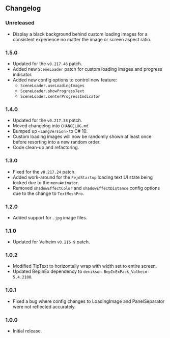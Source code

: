 ## Changelog

### Unreleased

  * Display a black background behind custom loading images for a consistent experience no matter the image or screen aspect ratio.

### 1.5.0

  * Updated for the `v0.217.46` patch.
  * Added new `SceneLoader` patch for custom loading images and progress indicator.
  * Added new config options to control new feature:
    * `SceneLoader.useLoadingImages`
    * `SceneLoader.showProgressText`
    * `SceneLoader.centerProgressIndicator`

### 1.4.0

  * Updated for the `v0.217.38` patch.
  * Moved changelog into `CHANGELOG.md`.
  * Bumped up `<LangVersion>` to C# 10.
  * Custom loading images will now be randomly shown at least once before resorting into a new random order.
  * Code clean-up and refactoring.

### 1.3.0

  * Fixed for the `v0.217.24` patch.
  * Added work-around for the `FejdStartup` loading text UI state being locked due to the `menuAnimator`.
  * Removed `shadowEffectColor` and `shadowEffectDistance` config options due to the change to `TextMeshPro`.

### 1.2.0

  * Added support for `.jpg` image files.

### 1.1.0

  * Updated for Valheim `v0.216.9` patch.

### 1.0.2

  * Modified TipText to horizontally wrap with width set to entire screen.
  * Updated BepInEx dependency to `denikson-BepInExPack_Valheim-5.4.2100`.

### 1.0.1

  * Fixed a bug where config changes to LoadingImage and PanelSeparator were not reflected accurately.

### 1.0.0

  * Initial release.